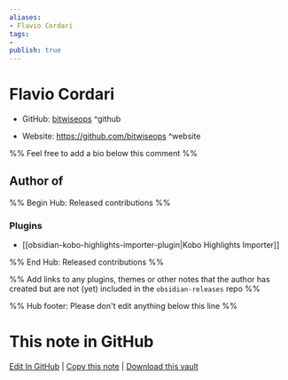 ```yaml
---
aliases:
- Flavio Cordari
tags:
- 
publish: true
---
```


# Flavio Cordari

- GitHub: [bitwiseops](https://github.com/bitwiseops/) ^github
<!-- - Discord: `@` ^discord-->
- Website: <https://github.com/bitwiseops> ^website
<!-- - [[Publish sites|Publish site]]: ^publish-->

%% Feel free to add a bio below this comment %%


## Author of

%% Begin Hub: Released contributions %%
### Plugins
- [[obsidian-kobo-highlights-importer-plugin|Kobo Highlights Importer]]

%% End Hub: Released contributions %%

%% Add links to any plugins, themes or other notes that the author has created but are not (yet) included in the `obsidian-releases` repo %%

<!--
### Unlisted plugins
-->

<!--
### Others
-->

<!--
## Sponsor this author

- [[GitHub sponsors]]: [Sponsor @bitwiseops on GitHub Sponsors](https://github.com/sponsors/bitwiseops) ^github-sponsor
- [[Buy me a coffee]]: ^buy-me-a-coffee
- [[PayPal]]: ^paypal
- [[Patreon]]: ^patreon

-->

<!--
## Follow this author

- [[YouTube Channels|On YouTube]]: ^youtube
- Twitter: ^twitter
- ...
-->

%% Hub footer: Please don't edit anything below this line %%

# This note in GitHub

<span class="git-footer">[Edit In GitHub](https://github.dev/obsidian-community/obsidian-hub/blob/main/01%20-%20Community/People/bitwiseops.md "git-hub-edit-note") | [Copy this note](https://raw.githubusercontent.com/obsidian-community/obsidian-hub/main/01%20-%20Community/People/bitwiseops.md "git-hub-copy-note") | [Download this vault](https://github.com/obsidian-community/obsidian-hub/archive/refs/heads/main.zip "git-hub-download-vault") </span>

